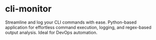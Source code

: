 # cli-monitor
Streamline and log your CLI commands with ease.
Python-based application for effortless command execution, logging, and regex-based output analysis. Ideal for DevOps automation.
